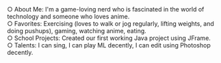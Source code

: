 <!DOCTYPE html>
<html lang="en">
<head>
    <meta charset="UTF-8">
    <meta name="viewport" content="width=device-width, initial-scale=1.0">
    <title>Document</title>
</head>
<body>
    ○ About Me: I'm a game-loving nerd who is fascinated in the world of technology and someone who loves anime.
<br>
    ○ Favorites: Exercising (loves to walk or jog regularly, lifting weights, and doing pushups), gaming, watching anime, eating.
<br>
    ○ School Projects: Created our first working Java project using JFrame.
<br>
    ○ Talents: I can sing, I can play ML decently, I can edit using Photoshop decently.  
</body>
</html>
